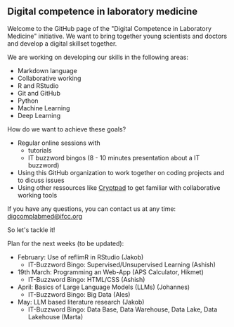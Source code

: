 ## Digital competence in laboratory medicine

Welcome to the GitHub page of the "Digital Competence in Laboratory Medicine" initiative. We want to bring together young scientists and doctors and develop a digital skillset together.

We are working on developing our skills in the following areas:
- Markdown language
- Collaborative working
- R and RStudio
- Git and GitHub
- Python
- Machine Learning
- Deep Learning

How do we want to achieve these goals?
- Regular online sessions with
  - tutorials
  - IT buzzword bingos (8 - 10 minutes presentation about a IT buzzword)
- Using this GitHub organization to work together on coding projects and to dicuss issues
- Using other ressources like [Cryptpad](https://cryptpad.fr/) to get familiar with collaborative working tools

If you have any questions, you can contact us at any time: digcomplabmed@ifcc.org

So let's tackle it!

Plan for the next weeks (to be updated):
- February: Use of reflimR in RStudio (Jakob)
  - IT-Buzzword Bingo: Supervised/Unsupervised Learning (Ashish)
- 19th March: Programming an Web-App (APS Calculator, Hikmet)
  - IT-Buzzword Bingo: HTML/CSS (Ashish)
- April: Basics of Large Language Models (LLMs) (Johannes)
  - IT-Buzzword Bingo: Big Data (Ales)
- May: LLM based literature research (Jakob)
  - IT-Buzzword Bingo: Data Base, Data Warehouse, Data Lake, Data Lakehouse (Marta)
